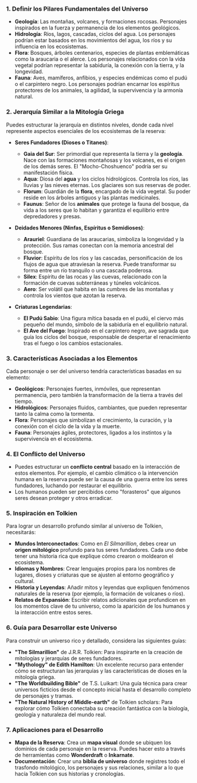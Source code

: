 ### 1. **Definir los Pilares Fundamentales del Universo**

- **Geología**: Las montañas, volcanes, y formaciones rocosas. Personajes inspirados en la fuerza y permanencia de los elementos geológicos.
- **Hidrología**: Ríos, lagos, cascadas, ciclos del agua. Los personajes podrían estar basados en los movimientos del agua, los ríos y su influencia en los ecosistemas.
- **Flora**: Bosques, árboles centenarios, especies de plantas emblemáticas como la araucaria o el alerce. Los personajes relacionados con la vida vegetal podrían representar la sabiduría, la conexión con la tierra, y la longevidad.
- **Fauna**: Aves, mamíferos, anfibios, y especies endémicas como el pudú o el carpintero negro. Los personajes podrían encarnar los espíritus protectores de los animales, la agilidad, la supervivencia y la armonía natural.

### 2. **Jerarquía Similar a la Mitología Griega**

Puedes estructurar la jerarquía en distintos niveles, donde cada nivel represente aspectos esenciales de los ecosistemas de la reserva:

- **Seres Fundadores (Dioses o Titanes)**:
    
    - **Gaia del Sur**: Ser primordial que representa la tierra y la **geología**. Nace con las formaciones montañosas y los volcanes, es el origen de los demás seres. El "Mocho-Choshuenco" podría ser su manifestación física.
    - **Aqua**: Diosa del **agua** y los ciclos hidrológicos. Controla los ríos, las lluvias y las nieves eternas. Los glaciares son sus reservas de poder.
    - **Florum**: Guardián de la **flora**, encargado de la vida vegetal. Su poder reside en los árboles antiguos y las plantas medicinales.
    - **Faunus**: Señor de los **animales** que protege la fauna del bosque, da vida a los seres que lo habitan y garantiza el equilibrio entre depredadores y presas.
- **Deidades Menores (Ninfas, Espíritus o Semidioses)**:
    
    - **Arauriel**: Guardiana de las araucarias, simboliza la longevidad y la protección. Sus ramas conectan con la memoria ancestral del bosque.
    - **Fluvior**: Espíritu de los ríos y las cascadas, personificación de los flujos de agua que atraviesan la reserva. Puede transformar su forma entre un río tranquilo o una cascada poderosa.
    - **Silex**: Espíritu de las rocas y las cuevas, relacionado con la formación de cuevas subterráneas y túneles volcánicos.
    - **Aero**: Ser volátil que habita en las cumbres de las montañas y controla los vientos que azotan la reserva.
- **Criaturas Legendarias**:
    
    - **El Pudú Sabio**: Una figura mítica basada en el pudú, el ciervo más pequeño del mundo, símbolo de la sabiduría en el equilibrio natural.
    - **El Ave del Fuego**: Inspirado en el carpintero negro, ave sagrada que guía los ciclos del bosque, responsable de despertar el renacimiento tras el fuego o los cambios estacionales.

### 3. **Características Asociadas a los Elementos**

Cada personaje o ser del universo tendría características basadas en su elemento:

- **Geológicos**: Personajes fuertes, inmóviles, que representan permanencia, pero también la transformación de la tierra a través del tiempo.
- **Hidrológicos**: Personajes fluidos, cambiantes, que pueden representar tanto la calma como la tormenta.
- **Flora**: Personajes que simbolizan el crecimiento, la curación, y la conexión con el ciclo de la vida y la muerte.
- **Fauna**: Personajes ágiles, protectores, ligados a los instintos y la supervivencia en el ecosistema.

### 4. **El Conflicto del Universo**

- Puedes estructurar un **conflicto central** basado en la interacción de estos elementos. Por ejemplo, el cambio climático o la intervención humana en la reserva puede ser la causa de una guerra entre los seres fundadores, luchando por restaurar el equilibrio.
- Los humanos pueden ser percibidos como "forasteros" que algunos seres desean proteger y otros erradicar.

### 5. **Inspiración en Tolkien**

Para lograr un desarrollo profundo similar al universo de Tolkien, necesitarás:

- **Mundos Interconectados**: Como en _El Silmarillion_, debes crear un **origen mitológico** profundo para tus seres fundadores. Cada uno debe tener una historia rica que explique cómo crearon o moldearon el ecosistema.
- **Idiomas y Nombres**: Crear lenguajes propios para los nombres de lugares, dioses y criaturas que se ajusten al entorno geográfico y cultural.
- **Historia y Leyendas**: Añadir mitos y leyendas que expliquen fenómenos naturales de la reserva (por ejemplo, la formación de volcanes o ríos).
- **Relatos de Expansión**: Escribir relatos adicionales que profundicen en los momentos clave de tu universo, como la aparición de los humanos y la interacción entre estos seres.

### 6. **Guía para Desarrollar este Universo**

Para construir un universo rico y detallado, considera las siguientes guías:

- **"The Silmarillion"** de J.R.R. Tolkien: Para inspirarte en la creación de mitologías y jerarquías de seres fundadores.
- **"Mythology" de Edith Hamilton**: Un excelente recurso para entender cómo se estructuran las jerarquías y las características de dioses en la mitología griega.
- **"The Worldbuilding Bible"** de T.S. Luikart: Una guía técnica para crear universos ficticios desde el concepto inicial hasta el desarrollo completo de personajes y tramas.
- **"The Natural History of Middle-earth"** de Tolkien scholars: Para explorar cómo Tolkien conectaba su creación fantástica con la biología, geología y naturaleza del mundo real.

### 7. **Aplicaciones para el Desarrollo**

- **Mapa de la Reserva**: Crea un **mapa visual** donde se ubiquen los dominios de cada personaje en la reserva. Puedes hacer esto a través de herramientas como **Wonderdraft** o **Inkarnate**.
- **Documentación**: Crear una **biblia de universo** donde registres todo el trasfondo mitológico, los personajes y sus relaciones, similar a lo que hacía Tolkien con sus historias y cronologías.

